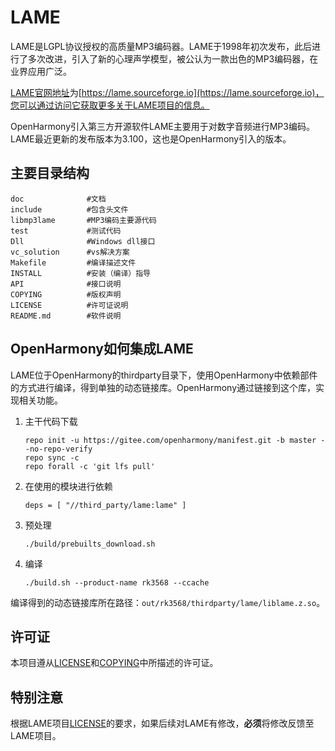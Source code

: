 # LAME

LAME是LGPL协议授权的高质量MP3编码器。LAME于1998年初次发布，此后进行了多次改进，引入了新的心理声学模型，被公认为一款出色的MP3编码器，在业界应用广泛。

[LAME官网地址](https://lame.sourceforge.io)为[https://lame.sourceforge.io](https://lame.sourceforge.io)，您可以通过访问它获取更多关于LAME项目的信息。

OpenHarmony引入第三方开源软件LAME主要用于对数字音频进行MP3编码。LAME最近更新的发布版本为3.100，这也是OpenHarmony引入的版本。

## 主要目录结构

```
doc              #文档
include          #包含头文件
libmp3lame       #MP3编码主要源代码
test             #测试代码
Dll              #Windows dll接口
vc_solution      #vs解决方案
Makefile         #编译描述文件
INSTALL          #安装（编译）指导
API              #接口说明
COPYING          #版权声明
LICENSE          #许可证说明
README.md        #软件说明
```

## OpenHarmony如何集成LAME

LAME位于OpenHarmony的thirdparty目录下，使用OpenHarmony中依赖部件的方式进行编译，得到单独的动态链接库。OpenHarmony通过链接到这个库，实现相关功能。

1. 主干代码下载
   ```
   repo init -u https://gitee.com/openharmony/manifest.git -b master --no-repo-verify
   repo sync -c
   repo forall -c 'git lfs pull'
   ```
2. 在使用的模块进行依赖
   ```
   deps = [ "//third_party/lame:lame" ]
   ```
3. 预处理
   ```
   ./build/prebuilts_download.sh
   ```
4. 编译
   ```
   ./build.sh --product-name rk3568 --ccache
   ```
编译得到的动态链接库所在路径：`out/rk3568/thirdparty/lame/liblame.z.so`。

## 许可证

本项目遵从[LICENSE](https://gitee.com/openharmony-sig/third_party_lame/blob/master/LICENSE)和[COPYING](https://gitee.com/openharmony-sig/third_party_lame/blob/master/COPYING)中所描述的许可证。

## 特别注意

根据LAME项目[LICENSE](https://gitee.com/openharmony-sig/third_party_lame/blob/master/LICENSE)的要求，如果后续对LAME有修改，**必须**将修改反馈至LAME项目。